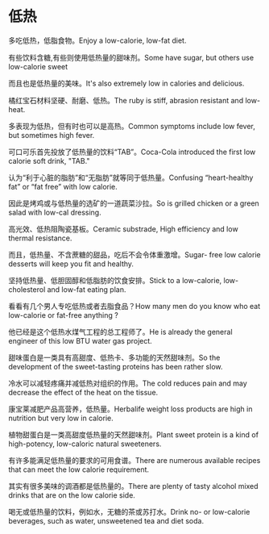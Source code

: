 # 低热

<p><span class="chinese">多吃低热，低脂食物。</span><span class="english">Enjoy a low-calorie, low-fat diet.</span></p>

<p><span class="chinese">有些饮料含糖,有些则使用低热量的甜味剂。</span><span class="english">Some have sugar, but others use low-calorie sweet</span></p>

<p><span class="chinese">而且也是低热量的美味。</span><span class="english">It's also extremely low in calories and delicious.</span></p>

<p><span class="chinese">橘红宝石材料坚硬、耐磨、低热。</span><span class="english">The ruby is stiff, abrasion resistant and low-heat.</span></p>

<p><span class="chinese">多表现为低热，但有时也可以是高热。</span><span class="english">Common symptoms include low fever, but sometimes high fever.</span></p>

<p><span class="chinese">可口可乐首先投放了低热量的饮料“TAB”。</span><span class="english">Coca-Cola introduced the first low calorie soft drink, "TAB."</span></p>

<p><span class="chinese">认为“利于心脏的脂肪”和“无脂肪”就等同于低热量。</span><span class="english">Confusing “heart-healthy fat” or “fat free” with low calorie.</span></p>

<p><span class="chinese">因此是烤鸡或与低热量的选矿的一道蔬菜沙拉。</span><span class="english">So is grilled chicken or a green salad with low-cal dressing.</span></p>

<p><span class="chinese">高光效、低热阻陶瓷基板。</span><span class="english">Ceramic substrade, High efficiency and low thermal resistance.</span></p>

<p><span class="chinese">而且，低热量、不含蔗糖的甜品，吃后不会令体重激增。</span><span class="english">Sugar- free low calorie desserts will keep you fit and healthy.</span></p>

<p><span class="chinese">坚持低热量、低胆固醇和低脂肪的饮食安排。</span><span class="english">Stick to a low-calorie, low-cholesterol and low-fat eating plan.</span></p>

<p><span class="chinese">看看有几个男人专吃低热或者去脂食品？</span><span class="english">How many men do you know who eat low-calorie or fat-free anything ?</span></p>

<p><span class="chinese">他已经是这个低热水煤气工程的总工程师了。</span><span class="english">He is already the general engineer of this low BTU water gas project.</span></p>

<p><span class="chinese">甜味蛋白是一类具有高甜度、低热卡、多功能的天然甜味剂。</span><span class="english">So the development of the sweet-tasting proteins has been rather slow.</span></p>

<p><span class="chinese">冷水可以减轻疼痛并减低热对组织的作用。</span><span class="english">The cold reduces pain and may decrease the effect of the heat on the tissue.</span></p>

<p><span class="chinese">康宝莱减肥产品高营养，低热量。</span><span class="english">Herbalife weight loss products are high in nutrition but very low in calorie.</span></p>

<p><span class="chinese">植物甜蛋白是一类高甜度低热量的天然甜味剂。</span><span class="english">Plant sweet protein is a kind of high-potency, low-caloric natural sweeteners.</span></p>

<p><span class="chinese">有许多能满足低热量的要求的可用食谱。</span><span class="english">There are numerous available recipes that can meet the low calorie requirement.</span></p>

<p><span class="chinese">其实有很多美味的调酒都是低热量的。</span><span class="english">There are plenty of tasty alcohol mixed drinks that are on the low calorie side.</span></p>

<p><span class="chinese">喝无或低热量的饮料，例如水，无糖的茶或苏打水。</span><span class="english">Drink no- or low-calorie beverages, such as water, unsweetened tea and diet soda.</span></p>

